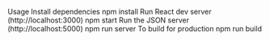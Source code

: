 Usage
Install dependencies
npm install
Run React dev server (http://localhost:3000)
npm start
Run the JSON server (http://localhost:5000)
npm run server
To build for production
npm run build